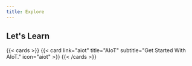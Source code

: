 ```yaml
---
title: Explore
---
```


<!-- <br> -->

<!-- {{< stacksr/stacksr-line >}} -->

<!-- <br> -->

## Let's Learn

{{< cards >}}
  {{< card link="aiot" title="AIoT" subtitle="Get Started With AIoT." icon="aiot" >}}
{{< /cards >}}


<!-- ![landscape](/images/temp/Ripple@1x-1.0s-200px-200px.svg)
<div class=" sr-text-center sr-text-2xl ">
Work In Progress
</div> -->

